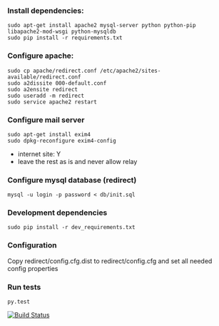 ### Install dependencies:

    sudo apt-get install apache2 mysql-server python python-pip libapache2-mod-wsgi python-mysqldb
    sudo pip install -r requirements.txt

### Configure apache:

    sudo cp apache/redirect.conf /etc/apache2/sites-available/redirect.conf
    sudo a2dissite 000-default.conf
    sudo a2ensite redirect
    sudo useradd -m redirect
    sudo service apache2 restart

### Configure mail server

    sudo apt-get install exim4
    sudo dpkg-reconfigure exim4-config

* internet site: Y
* leave the rest as is and never allow relay

### Configure mysql database (redirect)

    mysql -u login -p password < db/init.sql

### Development dependencies
    
    sudo pip install -r dev_requirements.txt

### Configuration

Copy redirect/config.cfg.dist to redirect/config.cfg
and set all needed config properties


### Run tests

    py.test


[![Build Status](https://travis-ci.org/syncloud/redirect.svg?branch=master)](https://travis-ci.org/syncloud/redirect)

